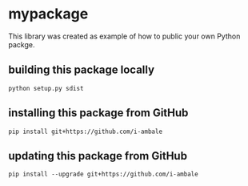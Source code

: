 # mypackage
This library was created as example of how to public your own Python packge.

## building this package locally
`python setup.py sdist`

## installing this package from GitHub
`pip install git+https://github.com/i-ambale`

## updating this package from GitHub
`pip install --upgrade git+https://github.com/i-ambale`